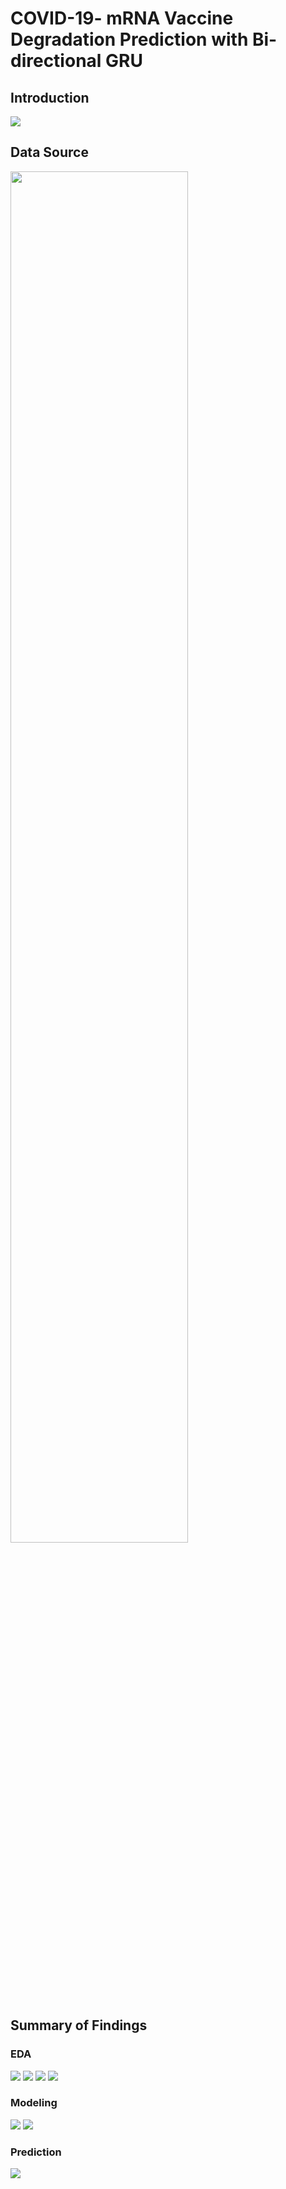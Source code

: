 # COVID-19- mRNA Vaccine Degradation Prediction with Bi-directional GRU

## Introduction

<img src = '../main/Data & Images/RNA COVID-19.png'>

## Data Source

<img src = '../main/Data & Images/df_info.png' height='75%' width='75%'>

## Summary of Findings

### EDA

<img src = '../main/Data & Images/structure distribution.png'>

<img src = '../main/Data & Images/sequence distribution.png'>

<img src = '../main/Data & Images/predicted loop type distribution.png'>

<img src = '../main/Data & Images/average reactivity at each position.png'>

### Modeling

<img src = '../main/Data & Images/model_summary.png'>

<img src = '../main/Data & Images/acc_loss_curve.png'>

### Prediction

<img src = '../main/Data & Images/prediction dataframe.png'>
